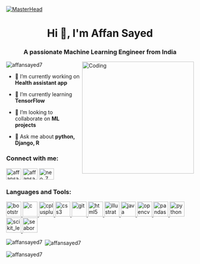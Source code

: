 [![MasterHead](https://mir-s3-cdn-cf.behance.net/project_modules/fs/54b6c068097599.5b50bca476b9b.gif)](https://affansayed7.io)
<h1 align="center">Hi 👋, I'm Affan Sayed</h1>
<h3 align="center">A passionate Machine Learning Engineer from India</h3>
<img align='right' alt='Coding' width='300' src='https://noclinks.net/assets/img/softwaredev.gif'>

<p align="left"> <img src="https://komarev.com/ghpvc/?username=affansayed7&label=Profile%20views&color=0e75b6&style=flat" alt="affansayed7" /> </p>

- 🔭 I’m currently working on **Health assistant app**

- 🌱 I’m currently learning **TensorFlow**

- 👯 I’m looking to collaborate on **ML projects**

- 💬 Ask me about **python, Django, R**


<h3 align="left">Connect with me:</h3>
<p align="left">
<a href="https://twitter.com/affansayed21" target="blank"><img align="center" src="https://cliply.co/wp-content/uploads/2019/07/371907030_TWITTER_ICON_TRANSPARENT_400.gif" alt="affansayed21" height="30" width="40" /></a>
<a href="https://linkedin.com/in/affansayed" target="blank"><img align="center" src="https://cliply.co/wp-content/uploads/2021/02/372102050_LINKEDIN_ICON_TRANSPARENT_1080.gif" alt="affansayed" height="30" width="40" /></a>
<a href="https://www.hackerrank.com/neo_7" target="blank"><img align="center" src="https://cdn4.iconfinder.com/data/icons/logos-and-brands/512/160_Hackerrank_logo_logos-512.png" alt="neo_7" height="30" width="40" /></a>
</p>

<h3 align="left">Languages and Tools:</h3>
<p align="left"> <a href="https://getbootstrap.com" target="_blank" rel="noreferrer"> <img src="https://upload.wikimedia.org/wikipedia/commons/thumb/b/b2/Bootstrap_logo.svg/1280px-Bootstrap_logo.svg.png" alt="bootstrap" width="40" height="40"/> </a> <a href="https://www.cprogramming.com/" target="_blank" rel="noreferrer"> <img src="https://upload.wikimedia.org/wikipedia/commons/thumb/1/18/C_Programming_Language.svg/1200px-C_Programming_Language.svg.png" alt="c" width="40" height="40"/> </a> <a href="https://www.w3schools.com/cpp/" target="_blank" rel="noreferrer"> <img src="https://upload.wikimedia.org/wikipedia/commons/thumb/1/18/ISO_C%2B%2B_Logo.svg/1822px-ISO_C%2B%2B_Logo.svg.png" alt="cplusplus" width="40" height="40"/> </a> <a href="https://www.w3schools.com/css/" target="_blank" rel="noreferrer"> <img src="https://cdn.pixabay.com/photo/2017/08/05/11/16/logo-2582747_1280.png" alt="css3" width="40" height="40"/> </a> <a href="https://git-scm.com/" target="_blank" rel="noreferrer"> <img src="https://www.vectorlogo.zone/logos/git-scm/git-scm-icon.svg" alt="git" width="40" height="40"/> </a> <a href="https://www.w3.org/html/" target="_blank" rel="noreferrer"> <img src="https://cdn.pixabay.com/photo/2017/08/05/11/16/logo-2582748_960_720.png" alt="html5" width="40" height="40"/> </a> <a href="https://www.adobe.com/in/products/illustrator.html" target="_blank" rel="noreferrer"> <img src="https://www.vectorlogo.zone/logos/adobe_illustrator/adobe_illustrator-icon.svg" alt="illustrator" width="40" height="40"/> </a> <a href="https://www.java.com" target="_blank" rel="noreferrer"> <img src="https://logos-world.net/wp-content/uploads/2022/07/Java-Logo.png" alt="java" width="40" height="40"/> </a> <a href="https://opencv.org/" target="_blank" rel="noreferrer"> <img src="https://www.vectorlogo.zone/logos/opencv/opencv-icon.svg" alt="opencv" width="40" height="40"/> </a> <a href="https://pandas.pydata.org/" target="_blank" rel="noreferrer"> <img src="https://pandas.pydata.org/static/img/favicon_white.ico" alt="pandas" width="40" height="40"/> </a> <a href="https://www.python.org" target="_blank" rel="noreferrer"> <img src="https://upload.wikimedia.org/wikipedia/commons/thumb/c/c3/Python-logo-notext.svg/1869px-Python-logo-notext.svg.png" alt="python" width="40" height="40"/> </a> <a href="https://scikit-learn.org/" target="_blank" rel="noreferrer"> <img src="https://upload.wikimedia.org/wikipedia/commons/0/05/Scikit_learn_logo_small.svg" alt="scikit_learn" width="40" height="40"/> </a> <a href="https://seaborn.pydata.org/" target="_blank" rel="noreferrer"> <img src="https://seaborn.pydata.org/_images/logo-mark-lightbg.svg" alt="seaborn" width="40" height="40"/> </a> </p>

<p><img align="left" src="https://github-readme-stats.vercel.app/api/top-langs?username=affansayed7&show_icons=true&locale=en&layout=compact" alt="affansayed7" /></p>

<p>&nbsp;<img align="center" src="https://github-readme-stats.vercel.app/api?username=affansayed7&show_icons=true&locale=en" alt="affansayed7" /></p>

<p><img align="center" src="https://github-readme-streak-stats.herokuapp.com/?user=affansayed7&" alt="affansayed7" /></p>
